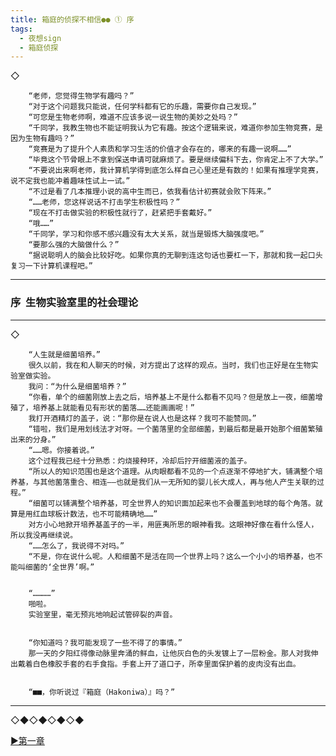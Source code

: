 ```yaml
---
title: 箱庭的侦探不相信●● ① 序
tags:
  - 夜想sign
  - 箱庭侦探
---
```


  ◇

        “老师，您觉得生物学有趣吗？”
        “对于这个问题我只能说，任何学科都有它的乐趣，需要你自己发现。”
        “可您是生物老师啊，难道不应该多说一说生物的美妙之处吗？”
        “千同学，我教生物也不能证明我认为它有趣。按这个逻辑来说，难道你参加生物竞赛，是因为生物有趣吗？”
        “竞赛是为了提升个人素质和学习生活的价值才会存在的，哪来的有趣一说啊……”
        “毕竟这个节骨眼上不拿到保送申请可就麻烦了。要是继续偏科下去，你肯定上不了大学。”
        “不要说出来啊老师，我计算机学得到底怎么样自己心里还是有数的！如果有推理学竞赛，说不定我也能冲着趣味性试上一试。”
        “不过是看了几本推理小说的高中生而已，依我看估计初赛就会败下阵来。”
        “……老师，您这样说话不打击学生积极性吗？”
        “现在不打击做实验的积极性就行了，赶紧把手套戴好。”
        “哦……”
        “千同学，学习和你感不感兴趣没有太大关系，就当是锻炼大脑强度吧。”
        “要那么强的大脑做什么？”
        “据说聪明人的脑会比较好吃。如果你真的无聊到连这句话也要杠一下，那就和我一起口头复习一下计算机课程吧。”


---

### 序  生物实验室里的社会理论

---
◇

        “人生就是细菌培养。”
        很久以前，我在和人聊天的时候，对方提出了这样的观点。当时，我们也正好是在生物实验室做实验。
        我问：“为什么是细菌培养？”
        “你看，单个的细菌刚放上去之后，培养基上不是什么都看不见吗？但是放上一夜，细菌增殖了，培养基上就能看见有形状的菌落……还能画画呢！”
        我打开酒精灯的盖子，说：“那你是在说人也是这样？我可不能赞同。”
        “错啦，我们是用划线法才对呀。一个菌落里的全部细菌，到最后都是最开始那个细菌繁殖出来的分身。”
        “……嗯。你接着说。”
        这个过程我已经十分熟悉：灼烧接种环，冷却后拧开细菌液的盖子。
        “所以人的知识范围也是这个道理。从肉眼都看不见的一个点逐渐不停地扩大，铺满整个培养基，与其他菌落重合、相连——也就是我们从一无所知的婴儿长大成人，再与他人产生关联的过程。”
        “细菌可以铺满整个培养基，可全世界人的知识面加起来也不会覆盖到地球的每个角落。就算是用红血球板计数法，也不可能精确地……”
        对方小心地掀开培养基盖子的一半，用匪夷所思的眼神看我。这眼神好像在看什么怪人，所以我没再继续说。
        “……怎么了，我说得不对吗。”
        “不是，你在说什么呢。人和细菌不是活在同一个世界上吗？这么一个小小的培养基，也不能叫细菌的‘全世界’啊。”


        “…………”
        啪啦。
        实验室里，毫无预兆地响起试管碎裂的声音。


        “你知道吗？我可能发现了一些不得了的事情。”
        那一天的夕阳红得像动脉里奔涌的鲜血，让他灰白色的头发镀上了一层粉金。那人对我伸出戴着白色橡胶手套的右手食指。手套上开了道口子，所幸里面保护着的皮肉没有出血。


        “■■，你听说过『箱庭（Hakoniwa）』吗？”

---

◇◆◇◆◇◆◇◆

[▶第一章](https://luciasnote.space/_posts/2020-10-31-%E7%AE%B1%E4%BE%A61Ch1/)

